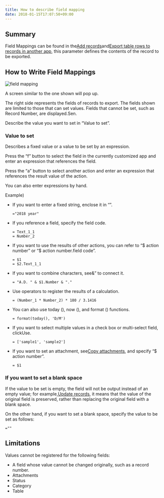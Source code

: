 ```yaml
---
title: How to describe field mapping
date: 2018-01-15T17:07:50+09:00
---
```

## Summary

Field Mappings can be found in the[Add records](../record/insert_record/)and[Export table rows to records in another app](../record/expand_table), this parameter defines the contents of the record to be exported.

## How to Write Field Mappings

![field mapping](/images/ja/actions/field_mapping/1.png)

A screen similar to the one shown will pop up.

The right side represents the fields of records to export. The fields shown are limited to those that can set values. Fields that cannot be set, such as Record Number, are displayed.Sen.

Describe the value you want to set in “Value to set”.

### Value to set

Describes a fixed value or a value to be set by an expression.

Press the “f” button to select the field in the currently customized app and enter an expression that references the field.

Press the “a” button to select another action and enter an expression that references the result value of the action.

You can also enter expressions by hand.

Example)

-	If you want to enter a fixed string, enclose it in “”.

	```
	="2018 year"
	```

-	If you reference a field, specify the field code.

	```
	= Text_1_1
	= Number_2
	```

-	If you want to use the results of other actions, you can refer to “$ action number” or “$ action number.field code”.

	```
	= $1
	= $2.Text_1_1
	```

-	If you want to combine characters, see&” to connect it.

	```
	= "A.D. " & $1.Number & "."
	```

-	Use operators to register the results of a calculation.

	```
	= (Number_1 * Number_2) * 180 / 3.1416
	```

-	You can also use today (), now (), and format () functions.

	```
	= format(today(), 'D/M')
	```

-	If you want to select multiple values in a check box or multi-select field, clickUse.

	```
	= ['sample1', 'sample2']
	```

-	If you want to set an attachment, see[Copy attachments](../field/copy_attachment/), and specify “$ action number”.

	```
	= $1
	```

### If you want to set a blank space

If the value to be set is empty, the field will not be output instead of an empty value; for example,[Update records](../record/update_record/), it means that the value of the original field is preserved, rather than replacing the original field with a blank space.

On the other hand, if you want to set a blank space, specify the value to be set as follows:

```
=""
```

## Limitations

Values cannot be registered for the following fields:

-	A field whose value cannot be changed originally, such as a record number.
-	Attachments
-	Status
-	Category
-	Table
